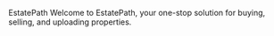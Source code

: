 EstatePath
Welcome to EstatePath, your one-stop solution for buying, selling, and uploading properties. 
